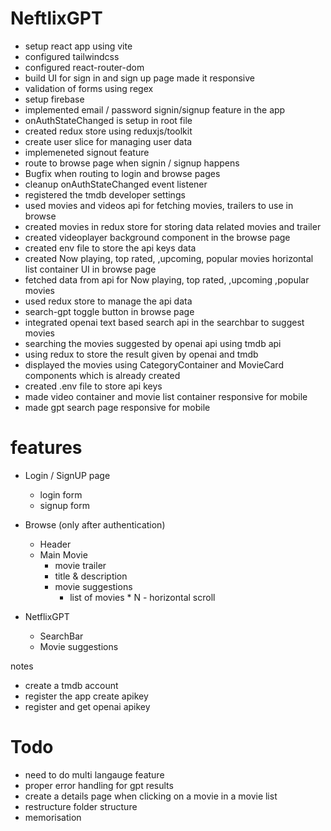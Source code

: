 # NeftlixGPT

- setup react app using vite
- configured tailwindcss
- configured react-router-dom
- build UI for sign in and sign up page made it responsive
- validation of forms using regex
- setup firebase
- implemented email / password signin/signup feature in the app
- onAuthStateChanged is setup in root file
- created redux store using reduxjs/toolkit
- create user slice for managing user data
- implemeneted signout feature
- route to browse page when signin / signup happens
- Bugfix when routing to login and browse pages
- cleanup onAuthStateChanged event listener
- registered the tmdb developer settings
- used movies and videos api for fetching movies, trailers to use in browse
- created movies in redux store for storing data related movies and trailer
- created videoplayer background component in the browse page
- created env file to store the api keys data
- created Now playing, top rated, ,upcoming, popular movies horizontal list container UI in browse page
- fetched data from api for Now playing, top rated, ,upcoming ,popular movies
- used redux store to manage the api data
- search-gpt toggle button in browse page
- integrated openai text based search api in the searchbar to suggest movies
- searching the movies suggested by openai api using tmdb api
- using redux to store the result given by openai and tmdb
- displayed the movies using CategoryContainer and MovieCard components which is already created
- created .env file to store api keys
- made video container and movie list container responsive for mobile
- made gpt search page responsive for mobile

# features

- Login / SignUP page

  - login form
  - signup form

- Browse (only after authentication)

  - Header
  - Main Movie
    - movie trailer
    - title & description
    - movie suggestions
      - list of movies \* N - horizontal scroll

- NetflixGPT

  - SearchBar
  - Movie suggestions

notes

- create a tmdb account
- register the app create apikey
- register and get openai apikey

# Todo

- need to do multi langauge feature
- proper error handling for gpt results
- create a details page when clicking on a movie in a movie list
- restructure folder structure
- memorisation
